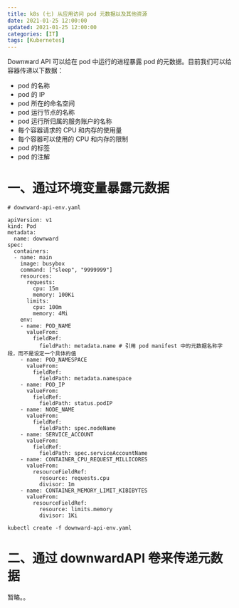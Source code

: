 ```yaml
---
title: k8s (七) 从应用访问 pod 元数据以及其他资源
date: 2021-01-25 12:00:00
updated: 2021-01-25 12:00:00
categories: [IT]
tags: [Kubernetes]
---
```


Downward API 可以给在 pod 中运行的进程暴露 pod 的元数据。目前我们可以给容器传递以下数据：
+ pod 的名称
+ pod 的 IP
+ pod 所在的命名空间
+ pod 运行节点的名称
+ pod 运行所归属的服务账户的名称
+ 每个容器请求的 CPU 和内存的使用量
+ 每个容器可以使用的 CPU 和内存的限制
+ pod 的标签
+ pod 的注解

# 一、通过环境变量暴露元数据

```
# downward-api-env.yaml

apiVersion: v1
kind: Pod
metadata:
  name: downward
spec:
  containers:
  - name: main
    image: busybox
    command: ["sleep", "9999999"]
    resources:
      requests:
        cpu: 15m
        memory: 100Ki
      limits:
        cpu: 100m
        memory: 4Mi
    env:
    - name: POD_NAME
      valueFrom:
        fieldRef:
          fieldPath: metadata.name # 引用 pod manifest 中的元数据名称字段，而不是设定一个具体的值
    - name: POD_NAMESPACE
      valueFrom:
        fieldRef:
          fieldPath: metadata.namespace
    - name: POD_IP
      valueFrom:
        fieldRef:
          fieldPath: status.podIP
    - name: NODE_NAME
      valueFrom:
        fieldRef:
          fieldPath: spec.nodeName
    - name: SERVICE_ACCOUNT
      valueFrom:
        fieldRef:
          fieldPath: spec.serviceAccountName
    - name: CONTAINER_CPU_REQUEST_MILLICORES
      valueFrom:
        resourceFieldRef:
          resource: requests.cpu
          divisor: 1m
    - name: CONTAINER_MEMORY_LIMIT_KIBIBYTES
      valueFrom:
        resourceFieldRef:
          resource: limits.memory
          divisor: 1Ki
```

```kubectl create -f downward-api-env.yaml```

# 二、通过 downwardAPI 卷来传递元数据

暂略。。
